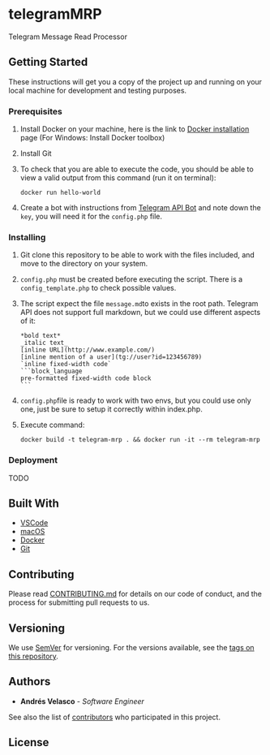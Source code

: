 # telegramMRP
Telegram Message Read Processor

## Getting Started

These instructions will get you a copy of the project up and running on your local machine for development and testing purposes.

### Prerequisites

1. Install Docker on your machine, here is the link to [Docker installation](https://docs.docker.com/install/#supported-platforms) page (For Windows: Install Docker toolbox)

2. Install Git

3. To check that you are able to execute the code, you should be able to view a valid output from this command (run it on terminal):

	```
	docker run hello-world
	```

4. Create a bot with instructions from [Telegram API Bot](https://core.telegram.org/bots) and note down the `key`, you will need it for the `config.php` file.

### Installing

1. Git clone this repository to be able to work with the files included, and move to the directory on your system.

2. `config.php` must be created before executing the script. There is a `config_template.php` to check possible values.

3. The script expect the file `message.md`to exists in the root path. Telegram API does not support full markdown, but we could use different aspects of it:

    ````
    *bold text*
    _italic text_
    [inline URL](http://www.example.com/)
    [inline mention of a user](tg://user?id=123456789)
    `inline fixed-width code`
    ```block_language
    pre-formatted fixed-width code block
    ```
    ````

4. `config.php`file is ready to work with two envs, but you could use only one, just be sure to setup it correctly within index.php.

2. Execute command:

	```
	docker build -t telegram-mrp . && docker run -it --rm telegram-mrp

	```

### Deployment

TODO

## Built With

* [VSCode](https://www.vscode.com/)
* [macOS](https://www.apple.com/lae/macos/high-sierra/)
* [Docker](https://www.docker.com/)
* [Git](https://git-scm.com/)

## Contributing

Please read [CONTRIBUTING.md](CONTRIBUTING.md) for details on our code of conduct, and the process for submitting pull requests to us.

## Versioning

We use [SemVer](http://semver.org/) for versioning. For the versions available, see the [tags on this repository](https://github.com/your/project/tags). 

## Authors

* **Andrés Velasco** - *Software Engineer*

See also the list of [contributors](https://github.com/BrainSINS/Analytics) who participated in this project.

## License

